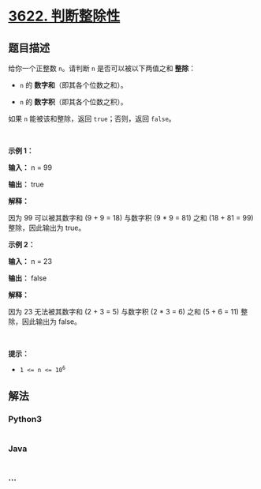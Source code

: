 # [3622. 判断整除性](https://leetcode.cn/problems/check-divisibility-by-digit-sum-and-product)

## 题目描述

<!-- 这里写题目描述 -->

<p>给你一个正整数 <code>n</code>。请判断 <code>n</code> 是否可以被以下两值之和&nbsp;<strong>整除</strong>：</p>

<ul>
	<li>
	<p><code>n</code> 的&nbsp;<strong>数字和</strong>（即其各个位数之和）。</p>
	</li>
	<li>
	<p><code>n</code> 的&nbsp;<strong>数字积</strong>（即其各个位数之积）。</p>
	</li>
</ul>

<p>如果 <code>n</code> 能被该和整除，返回 <code>true</code>；否则，返回 <code>false</code>。</p>

<p>&nbsp;</p>

<p><strong class="example">示例 1：</strong></p>

<div class="example-block">
<p><strong>输入：</strong> <span class="example-io">n = 99</span></p>

<p><strong>输出：</strong> <span class="example-io">true</span></p>

<p><strong>解释：</strong></p>

<p>因为 99 可以被其数字和 (9 + 9 = 18) 与数字积 (9 * 9 = 81) 之和 (18 + 81 = 99) 整除，因此输出为 true。</p>
</div>

<p><strong class="example">示例 2：</strong></p>

<div class="example-block">
<p><strong>输入：</strong> <span class="example-io">n = 23</span></p>

<p><strong>输出：</strong> <span class="example-io">false</span></p>

<p><strong>解释：</strong></p>

<p>因为 23 无法被其数字和 (2 + 3 = 5) 与数字积 (2 * 3 = 6) 之和 (5 + 6 = 11) 整除，因此输出为 false。</p>
</div>

<p>&nbsp;</p>

<p><strong>提示：</strong></p>

<ul>
	<li><code>1 &lt;= n &lt;= 10<sup>6</sup></code></li>
</ul>


## 解法

<!-- 这里可写通用的实现逻辑 -->

<!-- tabs:start -->

### **Python3**

<!-- 这里可写当前语言的特殊实现逻辑 -->

```python

```

### **Java**

<!-- 这里可写当前语言的特殊实现逻辑 -->

```java

```

### **...**

```

```

<!-- tabs:end -->
